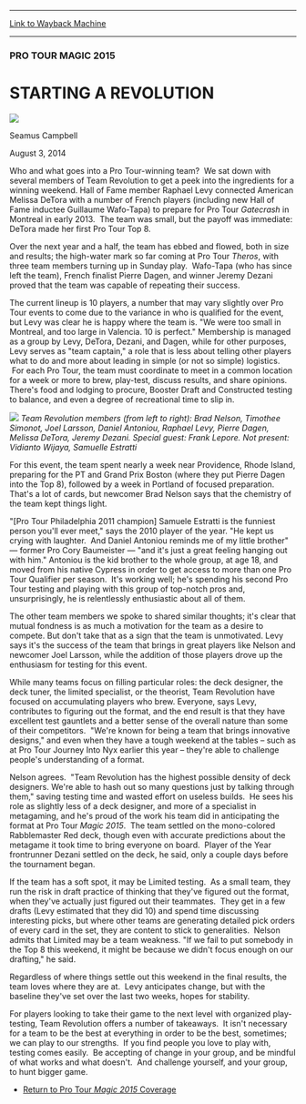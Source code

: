 
---
[Link to Wayback Machine](https://web.archive.org/web/20140806014016/http://magic.wizards.com/en/events/coverage/ptm15/revolution)

[_metadata_:description]:- "Who and what goes into a Pro Tour-winning team?  We sat down with several members of Team Revolution to get a peek into the ingredients for a winning weekend. Hall of Fame member Raphael Levy connected American Melissa DeTora with a number of French players (including new Hall of Fame inductee Guillaume Wafo-Tapa) to prepare for Pro Tour Gatecrash in Montreal in early 2013.  The team was small, but the payoff was immediate: DeTora made her first Pro Tour Top 8."
[_metadata_:generator]:- "Drupal 7 (http://drupal.org)"
[_metadata_:node]:- "256901"
[_metadata_:publish_date]:- "2014-08-03"
[_metadata_:source]:- "div-main"
[_metadata_:title]:- "STARTING A REVOLUTION"
[_metadata_:wayback_capture_timestamp]:- "2014-08-06 01:40:16"
[_metadata_:wayback_raw_url]:- "https://web.archive.org/web/20140806014016id_/http://magic.wizards.com/en/events/coverage/ptm15/revolution"
[_metadata_:wayback_url]:- "http://magic.wizards.com/en/events/coverage/ptm15/revolution"
---





### PRO TOUR MAGIC 2015


STARTING A REVOLUTION
=====================



![](https://media.magic.wizards.com/styles/auth_small/public/images/person/080214-1713.jpg)

Seamus Campbell




August 3, 2014
 







Who and what goes into a Pro Tour-winning team?  We sat down with several members of Team Revolution to get a peek into the ingredients for a winning weekend. Hall of Fame member Raphael Levy connected American Melissa DeTora with a number of French players (including new Hall of Fame inductee Guillaume Wafo-Tapa) to prepare for Pro Tour *Gatecrash* in Montreal in early 2013.  The team was small, but the payoff was immediate: DeTora made her first Pro Tour Top 8.


Over the next year and a half, the team has ebbed and flowed, both in size and results; the high-water mark so far coming at Pro Tour *Theros*, with three team members turning up in Sunday play.  Wafo-Tapa (who has since left the team), French finalist Pierre Dagen, and winner Jeremy Dezani proved that the team was capable of repeating their success.


The current lineup is 10 players, a number that may vary slightly over Pro Tour events to come due to the variance in who is qualified for the event, but Levy was clear he is happy where the team is. "We were too small in Montreal, and too large in Valencia. 10 is perfect." Membership is managed as a group by Levy, DeTora, Dezani, and Dagen, while for other purposes, Levy serves as "team captain," a role that is less about telling other players what to do and more about leading in simple (or not so simple) logistics.  For each Pro Tour, the team must coordinate to meet in a common location for a week or more to brew, play-test, discuss results, and share opinions. There's food and lodging to procure, Booster Draft and Constructed testing to balance, and even a degree of recreational time to slip in.


![](https://media.wizards.com/2014/events/ptm15/teamrevolution.jpg)
*Team Revolution members (from left to right): Brad Nelson, Timothee Simonot, Joel Larsson, Daniel Antoniou, Raphael Levy, Pierre Dagen, Melissa DeTora, Jeremy Dezani. Special guest: Frank Lepore. Not present: Vidianto Wijaya, Samuelle Estratti*

For this event, the team spent nearly a week near Providence, Rhode Island, preparing for the PT and Grand Prix Boston (where they put Pierre Dagen into the Top 8), followed by a week in Portland of focused preparation. That's a lot of cards, but newcomer Brad Nelson says that the chemistry of the team kept things light.



"[Pro Tour Philadelphia 2011 champion] Samuele Estratti is the funniest person you'll ever meet," says the 2010 player of the year. "He kept us crying with laughter.  And Daniel Antoniou reminds me of my little brother" — former Pro Cory Baumeister — "and it's just a great feeling hanging out with him." Antoniou is the kid brother to the whole group, at age 18, and moved from his native Cypress in order to get access to more than one Pro Tour Qualifier per season.  It's working well; he's spending his second Pro Tour testing and playing with this group of top-notch pros and, unsurprisingly, he is relentlessly enthusiastic about all of them.


The other team members we spoke to shared similar thoughts; it's clear that mutual fondness is as much a motivation for the team as a desire to compete. But don't take that as a sign that the team is unmotivated. Levy says it's the success of the team that brings in great players like Nelson and newcomer Joel Larsson, while the addition of those players drove up the enthusiasm for testing for this event.


While many teams focus on filling particular roles: the deck designer, the deck tuner, the limited specialist, or the theorist, Team Revolution have focused on accumulating players who brew. Everyone, says Levy, contributes to figuring out the format, and the end result is that they have excellent test gauntlets and a better sense of the overall nature than some of their competitors.  "We're known for being a team that brings innovative designs," and even when they have a tough weekend at the tables – such as at Pro Tour Journey Into Nyx earlier this year – they're able to challenge people's understanding of a format.


Nelson agrees.  "Team Revolution has the highest possible density of deck designers. We're able to hash out so many questions just by talking through them," saving testing time and wasted effort on useless builds.  He sees his role as slightly less of a deck designer, and more of a specialist in metagaming, and he's proud of the work his team did in anticipating the format at Pro Tour *Magic 2015*.  The team settled on the mono-colored Rabblemaster Red deck, though even with accurate predictions about the metagame it took time to bring everyone on board.  Player of the Year frontrunner Dezani settled on the deck, he said, only a couple days before the tournament began.


If the team has a soft spot, it may be Limited testing.  As a small team, they run the risk in draft practice of thinking that they've figured out the format, when they've actually just figured out their teammates.  They get in a few drafts (Levy estimated that they did 10) and spend time discussing interesting picks, but where other teams are generating detailed pick orders of every card in the set, they are content to stick to generalities.  Nelson admits that Limited may be a team weakness. "If we fail to put somebody in the Top 8 this weekend, it might be because we didn't focus enough on our drafting," he said.


Regardless of where things settle out this weekend in the final results, the team loves where they are at.  Levy anticipates change, but with the baseline they've set over the last two weeks, hopes for stability.


For players looking to take their game to the next level with organized play-testing, Team Revolution offers a number of takeaways.  It isn't necessary for a team to be the best at everything in order to be the best, sometimes; we can play to our strengths.  If you find people you love to play with, testing comes easily.  Be accepting of change in your group, and be mindful of what works and what doesn't.  And challenge yourself, and your group, to hunt bigger game.


* [Return to Pro Tour *Magic 2015* Coverage](http://magic.wizards.com/en/events/coverage/ptm15)






 
 


  







